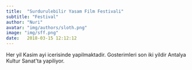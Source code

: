 ```yaml
---
title:  "Surdurulebilir Yasam Film Festivali"
subtitle: "Festival"
author: "Nuri"
avatar: "img/authors/sloth.png"
image: "img/sff.png"
date:   2018-03-15 12:12:12
---
```


Her yil Kasim ayi icerisinde yapilmaktadir.
Gosterimleri son iki yildir Antalya Kultur Sanat'ta yapiliyor.
